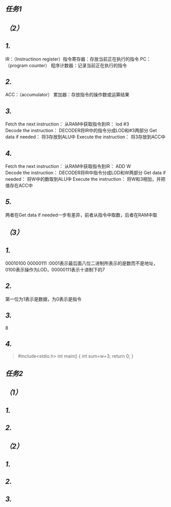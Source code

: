 ## *任务1*
## ***（2）***
## *****1.*****
IR：（Instructinon register）指令寄存器：存放当前正在执行的指令
PC：（program counter）      程序计数器：记录当前正在执行的指令
## *****2.*****
ACC：（accumulator）         累加器：存放指令的操作数或运算结果
## *****3.*****
Fetch the next instruction：    从RAM中获取指令到IR：   lod #3  
Decode the instruction：        DECODER将IR中的指令分成LOD和#3两部分
Get data if needed：            将3存放到ALU中
Execute the instruction：       将3存放到ACC中
## *****4.*****
Fetch the next instruction：    从RAM中获取指令到IR：   ADD W  
Decode the instruction：        DECODER将IR中指令分成LOD和W两部分
Get data if needed：            将W中的数取到ALU中
Execute the instruction：       将W和3相加，并把值存在ACC中
## *****5.*****
两者在Get data if needed一步有差异，前者从指令中取数，后者在RAM中取
## ***（3）***
## *****1.*****
00010100 00000111   :0001表示最后面八位二进制所表示的是数而不是地址，0100表示操作为LOD，00000111表示十进制下的7
## *****2.*****
第一位为1表示是数据，为0表示是指令
## *****3.*****
8
## *****4.*****
>#include<stdio.h>
>int main()
>{
>   int sum=w+3;
>   return 0;
>}
## *任务2*
## ***（1）***
## *****1.*****

## *****2.*****

## ***（2）***
## *****1.*****
## *****2.*****
## *****3.*****

